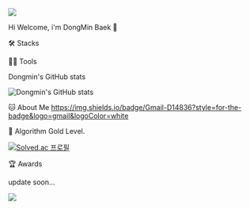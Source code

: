 <img src="https://capsule-render.vercel.app/api?type=waving&color=BDBDC8&height=150&section=header" />

Hi Welcome, i'm DongMin Baek 👋


🛠️ Stacks

       

💪🏼 Tools

     

Dongmin's GitHub stats


![Dongmin's GitHub stats](https://github-readme-stats.vercel.app/api?username=dongmin0204&show_icons=true&hide=contribs,prs&show_icons=true&theme=skyblue)

🐱 About Me
https://img.shields.io/badge/Gmail-D14836?style=for-the-badge&logo=gmail&logoColor=white

🏅 Algorithm Gold Level.

[![Solved.ac 프로필](http://mazassumnida.wtf/api/v2/generate_badge?boj=nm2205)](https://solved.ac/nm2205)

🏆 Awards

update soon...

<img src="https://capsule-render.vercel.app/api?type=waving&color=BDBDC8&height=150&section=footer" />
